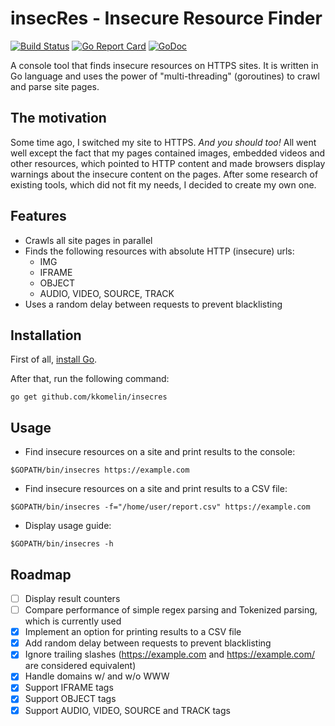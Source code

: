 # insecRes - Insecure Resource Finder
[![Build Status](https://travis-ci.org/kkomelin/insecres.svg)](https://travis-ci.org/kkomelin/insecres)
[![Go Report Card](https://goreportcard.com/badge/github.com/kkomelin/insecres)](https://goreportcard.com/report/github.com/kkomelin/insecres)
[![GoDoc](https://godoc.org/github.com/kkomelin/insecres?status.png)](http://godoc.org/github.com/kkomelin/insecres)

A console tool that finds insecure resources on HTTPS sites.
It is written in Go language and uses the power of "multi-threading" (goroutines) to crawl and parse site pages.

## The motivation

Some time ago, I switched my site to HTTPS. _And you should too!_
All went well except the fact that my pages contained images, embedded videos and other resources,
which pointed to HTTP content and made browsers display warnings about the insecure content on the pages.
After some research of existing tools, which did not fit my needs, I decided to create my own one.

## Features

- Crawls all site pages in parallel
- Finds the following resources with absolute HTTP (insecure) urls:
  - IMG
  - IFRAME
  - OBJECT
  - AUDIO, VIDEO, SOURCE, TRACK
- Uses a random delay between requests to prevent blacklisting

## Installation

First of all, [install Go](https://golang.org/doc/install).

After that, run the following command:

```
go get github.com/kkomelin/insecres
```

## Usage

- Find insecure resources on a site and print results to the console:
```
$GOPATH/bin/insecres https://example.com
```
- Find insecure resources on a site and print results to a CSV file:
```
$GOPATH/bin/insecres -f="/home/user/report.csv" https://example.com
```
- Display usage guide:
```
$GOPATH/bin/insecres -h
```

## Roadmap

- [ ] Display result counters
- [ ] Compare performance of simple regex parsing and Tokenized parsing, which is currently used
- [x] Implement an option for printing results to a CSV file
- [x] Add random delay between requests to prevent blacklisting
- [x] Ignore trailing slashes (https://example.com and https://example.com/ are considered equivalent)
- [x] Handle domains w/ and w/o WWW
- [x] Support IFRAME tags
- [x] Support OBJECT tags
- [x] Support AUDIO, VIDEO, SOURCE and TRACK tags
